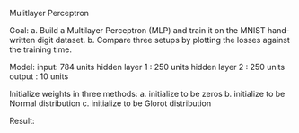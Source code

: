 Mulitlayer Perceptron

Goal: 
    a. Build a Multilayer Perceptron (MLP) and train it on the MNIST hand-written digit dataset.
    b. Compare three setups by plotting the losses against the training time.

Model: 
    input: 784 units
    hidden layer 1 : 250 units
    hidden layer 2 : 250 units
    output : 10 units

Initialize weights in three methods:
    a. initialize to be zeros
    b. initialize to be Normal distribution
    c. initialize to be Glorot distribution
    
Result:

    







